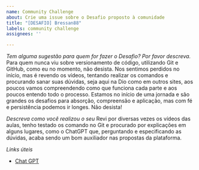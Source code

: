 ```yaml
---
name: Community Challenge
about: Crie uma issue sobre o Desafio proposto à comunidade
title: "[DESAFIO] Bressan88"
labels: community challenge
assignees: ''

---
```


*Tem alguma sugestão para quem for fazer o Desafio? Por favor descreva.*
Para quem nunca viu sobre versionamento de código, utilizando Git e GitHub, como eu no momento, não desista. Nos sentimos perdidos no início, mas é revendo os vídeos, tentando realizar os comandos e procurando sanar suas dúvidas, seja aqui na Dio como em outros sites, aos poucos vamos compreendendo como que funciona cada parte e aos poucos entendo todo o processo. Estamos no início de uma jornada e são grandes os desafios para absorção, compreensão e aplicação, mas com fé e persistência podemos ir longes. Não desista!

*Descreva como você realizou o seu*
Revi por diversas vezes os vídeos das aulas, tenho testado os comando no Git e procurado por explicações em alguns lugares, como o ChatGPT que, perguntando e especificando as dúvidas, acaba sendo um bom auxiliador nas propostas da plataforma.

*Links úteis*
- [Chat GPT](https://chatgpt.com/)
